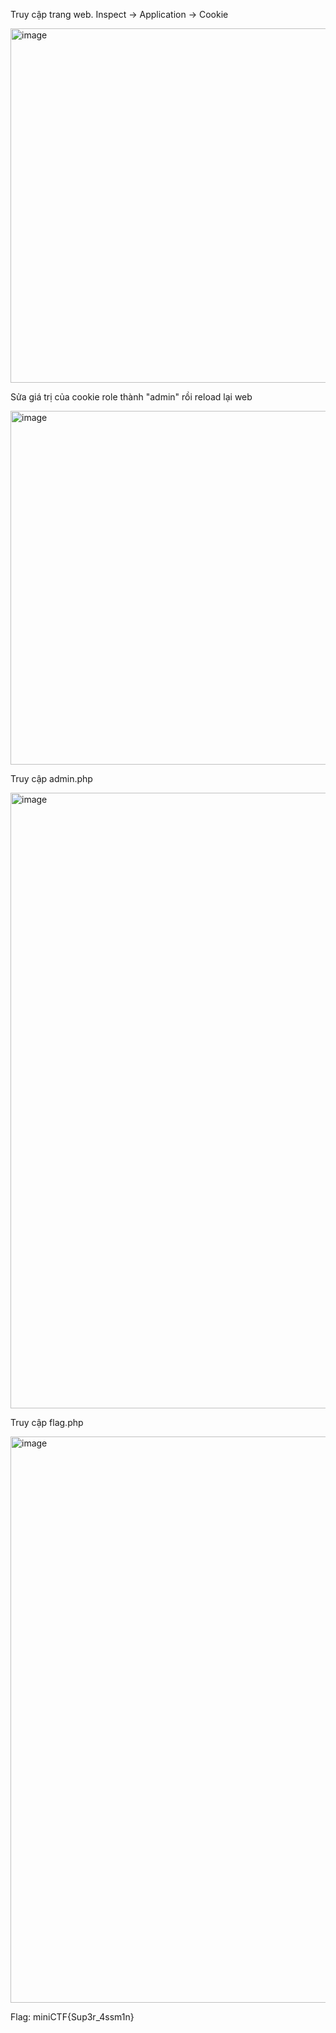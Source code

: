 Truy cập trang web.
Inspect -> Application -> Cookie

<img width="2255" height="567" alt="image" src="https://github.com/user-attachments/assets/504b51be-eea8-4027-9cae-13d7be0aa333" />

Sửa giá trị của cookie role thành "admin" rồi reload lại web

<img width="1590" height="566" alt="image" src="https://github.com/user-attachments/assets/716a5177-d65c-4cca-84b5-f331475adcc8" />

Truy cập admin.php

<img width="1547" height="985" alt="image" src="https://github.com/user-attachments/assets/7a69353a-3cf9-4e1c-b17e-98f34bf5305f" />

Truy cập flag.php

<img width="709" height="906" alt="image" src="https://github.com/user-attachments/assets/0d83b5bc-741c-4ecb-8186-57382f419831" />

Flag: miniCTF{Sup3r_4ssm1n}
